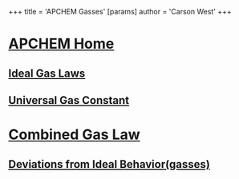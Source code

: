 +++
 title = 'APCHEM Gasses'
[params]
	author = 'Carson West'
+++
# [APCHEM Home](./../apchem-home/)

## [Ideal Gas Laws](./../ideal-gas-laws/)
## [Universal Gas Constant](./../universal-gas-constant/)
# [Combined Gas Law](./../combined-gas-law/)

## [Deviations from Ideal Behavior(gasses)](./../deviations-from-ideal-behavior(gasses)/)